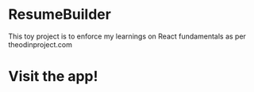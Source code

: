 # ResumeBuilder

This toy project is to enforce my learnings on React fundamentals as per theodinproject.com

# Visit the app!
